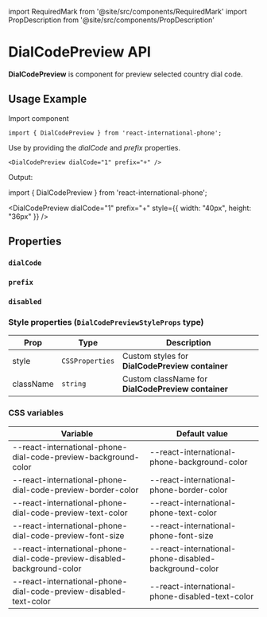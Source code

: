 import RequiredMark from '@site/src/components/RequiredMark'
import PropDescription from '@site/src/components/PropDescription'

# DialCodePreview API

**DialCodePreview** is component for preview selected country dial code.

## Usage Example

Import component

```tsx
import { DialCodePreview } from 'react-international-phone';
```

Use by providing the _dialCode_ and _prefix_ properties.

```tsx
<DialCodePreview dialCode="1" prefix="+" />
```

Output:

import { DialCodePreview } from 'react-international-phone';

<DialCodePreview dialCode="1" prefix="+" style={{ width: "40px", height: "36px" }} />

## Properties

### `dialCode` <RequiredMark/>

<PropDescription
type="string"
description="Country dial code (iso2)"
/>

### `prefix` <RequiredMark/>

<PropDescription
type="string"
description="Dial code prefix"
/>

### `disabled`

<PropDescription
type="boolean"
description="Is component disabled"
defaultValue="undefined"
/>

### Style properties (`DialCodePreviewStyleProps` type)

| Prop      | Type            | Description                                        |
| --------- | --------------- | -------------------------------------------------- |
| style     | `CSSProperties` | Custom styles for **DialCodePreview container**    |
| className | `string`        | Custom className for **DialCodePreview container** |

### CSS variables

| Variable                                                                | Default value                                         |
| ----------------------------------------------------------------------- | ----------------------------------------------------- |
| --react-international-phone-dial-code-preview-background-color          | --react-international-phone-background-color          |
| --react-international-phone-dial-code-preview-border-color              | --react-international-phone-border-color              |
| --react-international-phone-dial-code-preview-text-color                | --react-international-phone-text-color                |
| --react-international-phone-dial-code-preview-font-size                 | --react-international-phone-font-size                 |
| --react-international-phone-dial-code-preview-disabled-background-color | --react-international-phone-disabled-background-color |
| --react-international-phone-dial-code-preview-disabled-text-color       | --react-international-phone-disabled-text-color       |
